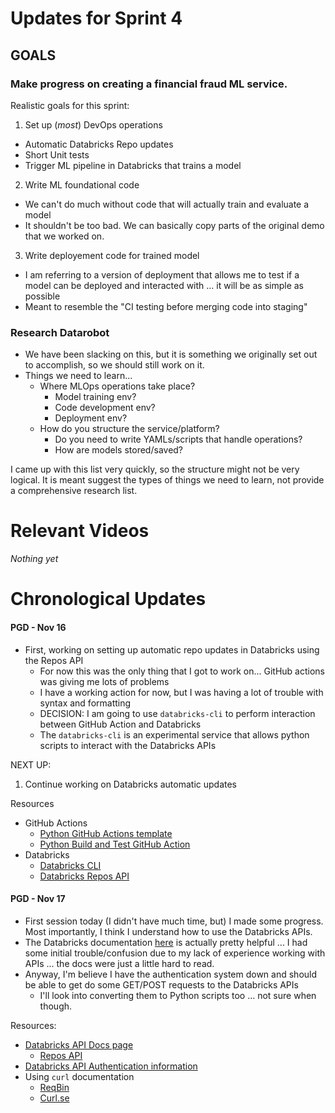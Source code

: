 # Updates for Sprint 4

## GOALS  

### Make progress on creating a financial fraud ML service.

Realistic goals for this sprint:
1. Set up (*most*) DevOps operations
  - Automatic Databricks Repo updates
  - Short Unit tests
  - Trigger ML pipeline in Databricks that trains a model
2. Write ML foundational code
  - We can't do much without code that will actually train and evaluate a model
  - It shouldn't be too bad. We can basically copy parts of the original demo that we worked on.
3. Write deployement code for trained model
  - I am referring to a version of deployment that allows me to test if a model can be deployed and interacted with ... it will be as simple as possible
  - Meant to resemble the "CI testing before merging code into staging"


### Research Datarobot

- We have been slacking on this, but it is something we originally set out to accomplish, so we should still work on it.
- Things we need to learn...
  * Where MLOps operations take place?
    - Model training env?
    - Code development env?
    - Deployment env?
  * How do you structure the service/platform?
    - Do you need to write YAMLs/scripts that handle operations?
    - How are models stored/saved?

I came up with this list very quickly, so the structure might not be very logical. It is meant suggest the types of things we need to learn, not provide a comprehensive research list.

# Relevant Videos

*Nothing yet*

# Chronological Updates

#### PGD - Nov 16

* First, working on setting up automatic repo updates in Databricks using the Repos API
  - For now this was the only thing that I got to work on... GitHub actions was giving me lots of problems
  - I have a working action for now, but I was having a lot of trouble with syntax and formatting
  - DECISION: I am going to use `databricks-cli` to perform interaction between GitHub Action and Databricks
  - The `databricks-cli` is an experimental service that allows python scripts to interact with the Databricks APIs
  
NEXT UP:
1. Continue working on Databricks automatic updates

Resources
* GitHub Actions
  - [Python GitHub Actions template](https://github.com/cicirello/python-github-action-template/blob/main/.github/workflows/build.yml)
  - [Python Build and Test GitHub Action](https://docs.github.com/en/actions/automating-builds-and-tests/building-and-testing-python)
* Databricks
  - [Databricks CLI](https://docs.databricks.com/dev-tools/cli/index.html)
  - [Databricks Repos API](https://docs.databricks.com/dev-tools/api/latest/repos.html)
 
#### PGD - Nov 17

* First session today (I didn't have much time, but) I made some progress. Most importantly, I think I understand how to use the Databricks APIs.
* The Databricks documentation [here](https://docs.databricks.com/dev-tools/api/latest/index.html) is actually pretty helpful ... I had some initial trouble/confusion due to my lack of experience working with APIs ... the docs were just a little hard to read.
* Anyway, I'm believe I have the authentication system down and should be able to get do some GET/POST requests to the Databricks APIs
  - I'll look into converting them to Python scripts too ... not sure when though.

Resources:
* [Databricks API Docs page](https://docs.databricks.com/dev-tools/api/latest/index.html)
  * [Repos API](https://docs.databricks.com/dev-tools/api/latest/repos.html)
* [Databricks API Authentication information](https://docs.databricks.com/dev-tools/api/latest/authentication.html)
* Using `curl` documentation
  - [ReqBin](https://reqbin.com/req/c-1n4ljxb9/curl-get-request-example)
  - [Curl.se](https://curl.se/docs/httpscripting.html)

